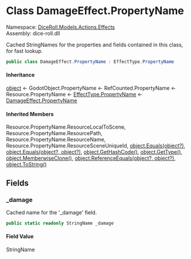 # <a id="DiceRoll_Models_Actions_Effects_DamageEffect_PropertyName"></a> Class DamageEffect.PropertyName

Namespace: [DiceRoll.Models.Actions.Effects](DiceRoll.Models.Actions.Effects.md)  
Assembly: dice\-roll.dll  

Cached StringNames for the properties and fields contained in this class, for fast lookup.

```csharp
public class DamageEffect.PropertyName : EffectType.PropertyName
```

#### Inheritance

[object](https://learn.microsoft.com/dotnet/api/system.object) ← 
GodotObject.PropertyName ← 
RefCounted.PropertyName ← 
Resource.PropertyName ← 
[EffectType.PropertyName](DiceRoll.Models.Actions.Effects.EffectType.PropertyName.md) ← 
[DamageEffect.PropertyName](DiceRoll.Models.Actions.Effects.DamageEffect.PropertyName.md)

#### Inherited Members

Resource.PropertyName.ResourceLocalToScene, 
Resource.PropertyName.ResourcePath, 
Resource.PropertyName.ResourceName, 
Resource.PropertyName.ResourceSceneUniqueId, 
[object.Equals\(object?\)](https://learn.microsoft.com/dotnet/api/system.object.equals\#system\-object\-equals\(system\-object\)), 
[object.Equals\(object?, object?\)](https://learn.microsoft.com/dotnet/api/system.object.equals\#system\-object\-equals\(system\-object\-system\-object\)), 
[object.GetHashCode\(\)](https://learn.microsoft.com/dotnet/api/system.object.gethashcode), 
[object.GetType\(\)](https://learn.microsoft.com/dotnet/api/system.object.gettype), 
[object.MemberwiseClone\(\)](https://learn.microsoft.com/dotnet/api/system.object.memberwiseclone), 
[object.ReferenceEquals\(object?, object?\)](https://learn.microsoft.com/dotnet/api/system.object.referenceequals), 
[object.ToString\(\)](https://learn.microsoft.com/dotnet/api/system.object.tostring)

## Fields

### <a id="DiceRoll_Models_Actions_Effects_DamageEffect_PropertyName__damage"></a> \_damage

Cached name for the '_damage' field.

```csharp
public static readonly StringName _damage
```

#### Field Value

 StringName


